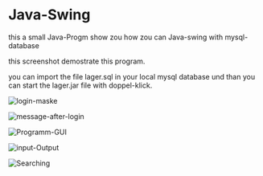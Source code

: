 # Java-Swing
this a small Java-Progm show zou how zou can Java-swing with mysql-database

this screenshot demostrate this program.

you can import the file lager.sql in your local mysql database und than you can start the lager.jar file with doppel-klick.

![login-maske](https://user-images.githubusercontent.com/47995042/154822187-cda3dcc7-3dbc-4abd-b435-37924e723d5f.PNG)

![message-after-login](https://user-images.githubusercontent.com/47995042/154822189-5d2d3437-3879-4868-873b-b7b5488e6c5a.PNG)

![Programm-GUI](https://user-images.githubusercontent.com/47995042/154822193-f578037a-5149-482b-9dc6-bcda8ef129cd.PNG)

![input-Output](https://user-images.githubusercontent.com/47995042/154822195-8054a1c0-b1d3-48ac-b936-a7c6cf50f62f.PNG)

![Searching](https://user-images.githubusercontent.com/47995042/154822196-7b51fdfe-afb7-4e2f-b015-c84a344c3bc0.PNG)

